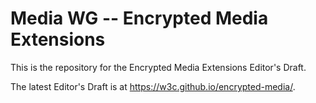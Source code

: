 Media WG -- Encrypted Media Extensions
===============

This is the repository for the Encrypted Media Extensions Editor's Draft.

The latest Editor's Draft is at https://w3c.github.io/encrypted-media/.
